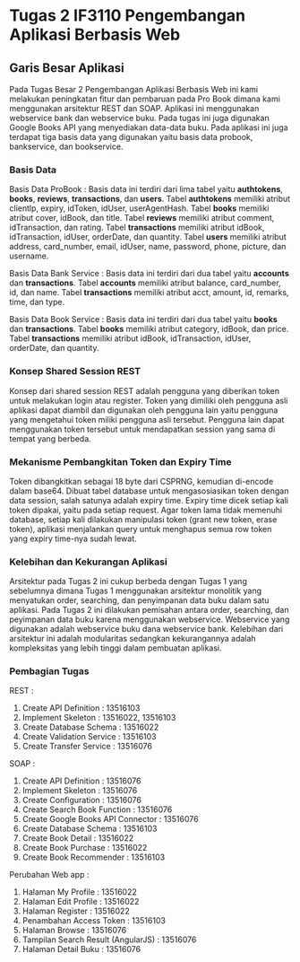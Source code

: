 # Tugas 2 IF3110 Pengembangan Aplikasi Berbasis Web

## Garis Besar Aplikasi
Pada Tugas Besar 2 Pengembangan Aplikasi Berbasis Web ini kami melakukan peningkatan fitur dan pembaruan pada Pro Book dimana kami menggunakan arsitektur REST dan SOAP. Aplikasi ini menggunakan webservice bank dan webservice buku. Pada tugas ini juga digunakan Google Books API yang menyediakan data-data buku. Pada aplikasi ini juga terdapat tiga basis data yang digunakan yaitu basis data probook, bankservice, dan bookservice.

### Basis Data
Basis Data ProBook : Basis data ini terdiri dari lima tabel yaitu **authtokens**, **books**, **reviews**, **transactions**, dan **users**. Tabel **authtokens** memiliki atribut clientlp, expiry, idToken, idUser, userAgentHash. Tabel **books** memiliki atribut cover, idBook, dan title. Tabel **reviews** memiliki atribut comment, idTransaction, dan rating. Tabel **transactions** memiliki atribut idBook, idTransaction, idUser, orderDate, dan quantity. Tabel **users** memiliki atribut address, card_number, email, idUser, name, password, phone, picture, dan username.

Basis Data Bank Service : Basis data ini terdiri dari dua tabel yaitu **accounts** dan **transactions**. Tabel **accounts** memiliki atribut balance, card_number, id, dan name. Tabel **transactions** memiliki atribut acct, amount, id, remarks, time, dan type.

Basis Data Book Service : Basis data ini terdiri dari dua tabel yaitu **books** dan **transactions**. Tabel **books** memiliki atribut category, idBook, dan price. Tabel **transactions** memiliki atribut idBook, idTransaction, idUser, orderDate, dan quantity.

### Konsep Shared Session REST
Konsep dari shared session REST adalah pengguna yang diberikan token untuk melakukan login atau register. Token yang dimiliki oleh pengguna asli aplikasi dapat diambil dan digunakan oleh pengguna lain yaitu pengguna yang mengetahui token miliki pengguna asli tersebut. Pengguna lain dapat menggunakan token tersebut untuk mendapatkan session yang sama di tempat yang berbeda.

### Mekanisme Pembangkitan Token dan Expiry Time

Token dibangkitkan sebagai 18 byte dari CSPRNG, kemudian di-encode dalam base64. Dibuat tabel database untuk mengasosiasikan token dengan data session, salah satunya adalah expiry time. Expiry time dicek setiap kali token dipakai, yaitu pada setiap request. Agar token lama tidak memenuhi database, setiap kali dilakukan manipulasi token (grant new token, erase token), aplikasi menjalankan query untuk menghapus semua row token yang expiry time-nya sudah lewat.

### Kelebihan dan Kekurangan Aplikasi
Arsitektur pada Tugas 2 ini cukup berbeda dengan Tugas 1 yang sebelumnya dimana Tugas 1 menggunakan arsitektur monolitik yang menyatukan order, searching, dan penyimpanan data buku dalam satu aplikasi. Pada Tugas 2 ini dilakukan pemisahan antara order, searching, dan peyimpanan data buku karena menggunakan webservice. Webservice yang digunakan adalah webservice buku dana webservice bank. Kelebihan dari arsitektur ini adalah modularitas sedangkan kekurangannya adalah kompleksitas yang lebih tinggi dalam pembuatan aplikasi.

### Pembagian Tugas

REST :
1. Create API Definition : 13516103
2. Implement Skeleton : 13516022, 13516103
3. Create Database Schema : 13516022
4. Create Validation Service : 13516103
5. Create Transfer Service : 13516076

SOAP :
1. Create API Definition : 13516076
2. Implement Skeleton : 13516076
3. Create Configuration : 13516076
4. Create Search Book Function : 13516076
4. Create Google Books API Connector : 13516076
5. Create Database Schema : 13516103
6. Create Book Detail : 13516022
7. Create Book Purchase : 13516022
8. Create Book Recommender : 13516103

Perubahan Web app :
1. Halaman My Profile : 13516022
2. Halaman Edit Profile : 13516022
3. Halaman Register : 13516022
4. Penambahan Access Token : 13516103
5. Halaman Browse : 13516076
6. Tampilan Search Result (AngularJS) : 13516076
7. Halaman Detail Buku : 13516076

